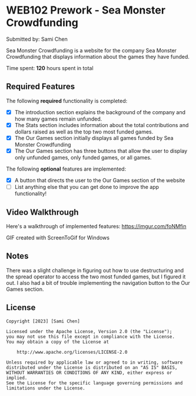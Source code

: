 # WEB102 Prework - Sea Monster Crowdfunding

Submitted by: Sami Chen

Sea Monster Crowdfunding is a website for the company Sea Monster Crowdfunding that displays information about the games they have funded.

Time spent: **120** hours spent in total

## Required Features

The following **required** functionality is completed:

* [X] The introduction section explains the background of the company and how many games remain unfunded.
* [X] The Stats section includes information about the total contributions and dollars raised as well as the top two most funded games.
* [X] The Our Games section initially displays all games funded by Sea Monster Crowdfunding
* [X] The Our Games section has three buttons that allow the user to display only unfunded games, only funded games, or all games.

The following **optional** features are implemented:
* [X] A button that directs the user to the Our Games section of the website
* [ ] List anything else that you can get done to improve the app functionality!

## Video Walkthrough

Here's a walkthrough of implemented features: https://imgur.com/foNMfin

<!-- Replace this with whatever GIF tool you used! -->
GIF created with ScreenToGif for Windows
<!-- Recommended tools:
[Kap](https://getkap.co/) for macOS
[ScreenToGif](https://www.screentogif.com/) for Windows
[peek](https://github.com/phw/peek) for Linux. -->

## Notes
There was a slight challenge in figuring out how to use destructuring and the spread operator to access the two most funded games, but I figured it out. I also had a bit of trouble implementing the navigation button to the Our Games section.

## License

    Copyright [2023] [Sami Chen]

    Licensed under the Apache License, Version 2.0 (the "License");
    you may not use this file except in compliance with the License.
    You may obtain a copy of the License at

        http://www.apache.org/licenses/LICENSE-2.0

    Unless required by applicable law or agreed to in writing, software
    distributed under the License is distributed on an "AS IS" BASIS,
    WITHOUT WARRANTIES OR CONDITIONS OF ANY KIND, either express or implied.
    See the License for the specific language governing permissions and
    limitations under the License.
